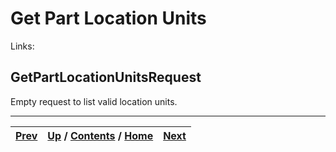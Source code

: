 
# Get Part Location Units

Links:

## GetPartLocationUnitsRequest

Empty request to list valid location units.

* * *

[Prev](ch01s08s04s04.md) | [Up](ch01s08.md) / [Contents](index.md) / [Home](../../index.htm)|  [Next](ch01s08s05s02.md)  
---|---|---


